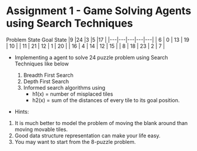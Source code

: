 # Assignment 1 - Game Solving Agents using Search Techniques

 Problem State								Goal State
|9   |24   |3   |5   |17   |
|---|---|---|---|---|
| 6  | 0  | 13  | 19  | 10  |
| 11  | 21  | 12  | 1  | 20  |
| 16  | 4  | 14  | 12  | 15  |
| 8  | 18  | 23  | 2  | 7  |




- Implementing a agent to solve 24 puzzle problem using Search Techniques like below
  1. Breadth First Search
  2. Depth First Search
  3. Informed search algorithms using
      - h1(x) = number of misplaced tiles
      - h2(x) = sum of the distances of every tile to its goal position.
	  
- Hints:
1.	It is much better to model the problem of moving the blank around than moving movable tiles.
2.	Good data structure representation can make your life easy.
3.	You may want to start from the 8-puzzle problem.
